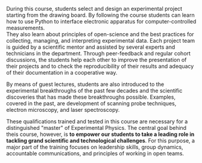 During this course, students select and design an experimental project starting from the drawing board. By following the course students can learn how to use Python to interface electronic apparatus for computer-controlled measurements.   
They also learn about principles of open-science and the best practices for collecting, managing, and interpreting experimental data. Each project team is guided by a scientific mentor and assisted by several experts and technicians in the department. Through peer-feedback and regular cohort discussions, the students help each other to improve the presentation of their projects and to check the reproducibility of their results and adequacy of their documentation in a cooperative way. 

By means of guest lectures, students are also introduced to the experimental breakthroughs of the past few decades and the scientific discoveries that has made these breakthroughs possible. Examples, covered in the past, are development of scanning probe techniques, electron microscopy, and laser spectroscopy. 

These qualifications trained and tested in this course are necessary for a distinguished "master" of Experimental Physics. The central goal behind theis course, however, is **to empower our students to take a leading role in tackling grand scientific and technological challenges**. For this purpose, a major part of the training focuses on leadership skills, group dynamics, accountable communications, and principles of working in open teams. 